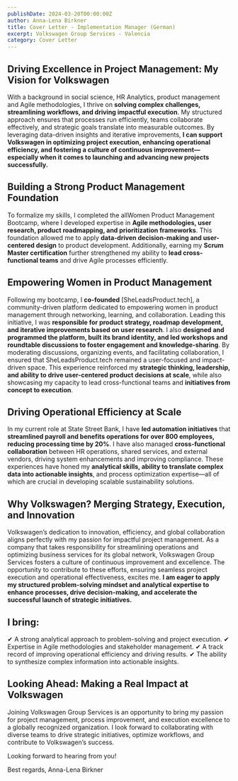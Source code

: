 ```yaml
---
publishDate: 2024-03-20T00:00:00Z
author: Anna-Lena Birkner
title: Cover Letter - Implementation Manager (German)
excerpt: Volkswagen Group Services - Valencia
category: Cover Letter
---
```


## Driving Excellence in Project Management: My Vision for Volkswagen

With a background in social science, HR Analytics, product management and Agile methodologies, I thrive on **solving complex challenges, streamlining workflows, and driving impactful execution**. My structured approach ensures that processes run efficiently, teams collaborate effectively, and strategic goals translate into measurable outcomes. By leveraging data-driven insights and iterative improvements, **I can support Volkswagen in optimizing project execution, enhancing operational efficiency, and fostering a culture of continuous improvement—especially when it comes to launching and advancing new projects successfully.** 

## Building a Strong Product Management Foundation

To formalize my skills, I completed the allWomen Product Management Bootcamp, where I developed expertise in **Agile methodologies, user research, product roadmapping, and prioritization frameworks**. This foundation allowed me to apply **data-driven decision-making and user-centered design** to product development. Additionally, earning my **Scrum Master certification** further strengthened my ability to **lead cross-functional teams** and drive Agile processes efficiently.

## Empowering Women in Product Management

Following my bootcamp, I **co-founded** [SheLeadsProduct.tech], a community-driven platform dedicated to empowering women in product management through networking, learning, and collaboration. Leading this initiative, I was **responsible for product strategy, roadmap development, and iterative improvements based on user research**. I also **designed and programmed the platform, built its brand identity, and led workshops and roundtable discussions to foster engagement and knowledge-sharing**. By moderating discussions, organizing events, and facilitating collaboration, I ensured that SheLeadsProduct.tech remained a user-focused and impact-driven space. This experience reinforced my **strategic thinking, leadership, and ability to drive user-centered product decisions at scale**, while also showcasing my capacity to lead cross-functional teams and **initiatives from concept to execution**.

## Driving Operational Efficiency at Scale

In my current role at State Street Bank, I have **led automation initiatives** that **streamlined payroll and benefits operations for over 800 employees, reducing processing time by 20%**. I have also managed **cross-functional collaboration** between HR operations, shared services, and external vendors, driving system enhancements and improving compliance. These experiences have honed my **analytical skills, ability to translate complex data into actionable insights**, and process optimization expertise—all of which are crucial in developing scalable sustainability solutions.

## Why Volkswagen? Merging Strategy, Execution, and Innovation

Volkswagen’s dedication to innovation, efficiency, and global collaboration aligns perfectly with my passion for impactful project management. As a company that takes responsibility for streamlining operations and optimizing business services for its global network, Volkswagen Group Services fosters a culture of continuous improvement and excellence. The opportunity to contribute to these efforts, ensuring seamless project execution and operational effectiveness, excites me. **I am eager to apply my structured problem-solving mindset and analytical expertise to enhance processes, drive decision-making, and accelerate the successful launch of strategic initiatives.**

## I bring:

✔ A strong analytical approach to problem-solving and project execution.
✔ Expertise in Agile methodologies and stakeholder management.
✔ A track record of improving operational efficiency and driving results.
✔ The ability to synthesize complex information into actionable insights.

## Looking Ahead: Making a Real Impact at Volkswagen

Joining Volkswagen Group Services is an opportunity to bring my passion for project management, process improvement, and execution excellence to a globally recognized organization. I look forward to collaborating with diverse teams to drive strategic initiatives, optimize workflows, and contribute to Volkswagen’s success.

Looking forward to hearing from you!

Best regards,
Anna-Lena Birkner
